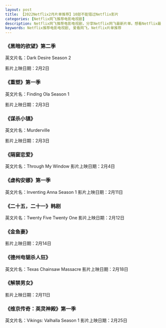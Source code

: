 ```yaml
---
layout: post
title: 【2022Netflix2月片单推荐】10部不能错过Netflix影片
categories: [Netflix网飞推荐电影电视剧]
description: Netflix网飞推荐电影电视剧，分享Netflix网飞最新片单。想看Netflix最新的影视资讯及电影电视剧片单，请关注爱看网飞Netflix。
keywords: Netflix推荐电影电视剧, 爱看网飞，Netflix片单推荐
---
```


### 《黑暗的欲望》第二季

英文片名：Dark Desire Season 2

影片上映日期：2月2日

### 《重塑》第一季

英文片名：Finding Ola Season 1

影片上映日期：2月3日

### 《谋杀小镇》

英文片名：Murderville

影片上映日期：2月3日

### 《隔窗恋爱》
英文片名：Through My Window
影片上映日期：2月4日

### 《虚构安娜》第一季
英文片名：Inventing Anna Season 1
影片上映日期：2月11日

### 《二十五，二十一》韩剧
英文片名：Twenty Five Twenty One
影片上映日期：2月12日

### 《金鱼妻》
影片上映日期：2月14日

### 《德州电锯杀人狂》
英文片名：Texas Chainsaw Massacre
影片上映日期：2月18日

### 《解禁男女》 
影片上映日期：2月11日

### 《维京传奇：英灵神殿》第一季
英文片名：Vikings: Valhalla Season 1
影片上映日期：2月25日



